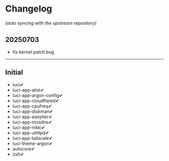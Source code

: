 # Changelog
###### (auto syncing with the upstream repository)

## 20250703
* fix kernel patch bug

---

## Initial
* luci✔
* luci-app-alist✔
* luci-app-argon-config✔
* luci-app-cloudflared✔
* luci-app-cpufreq✔
* luci-app-diskman✔
* luci-app-easytier✔
* luci-app-mosdns✔
* luci-app-nikki✔
* luci-app-uhttpd✔
* luci-app-tailscale✔
* luci-theme-argon✔
* autocore✔
* zsh✔